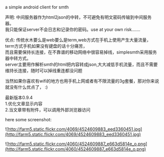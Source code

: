 a simple android client for smth

声明:
中间服务器作为html2json的中转，不可避免有明文密码传输到中间服务器。<br />
我只能保证server不会日志和记录你的密码。use at your own risk.......<br />

优点:
传统水木要么是web要么是term,web方式在手机上使用产生大量流量，term方式手机如果没有键盘的话十分痛苦，<br />
而且需要保持长连接，在不靠谱的移动网络中很容易掉线，simplesmth采用服务器中转方式。<br />
server主要用作解析smth的html把内容转成json,大大减低手机流量，而且不需要维持长连接，随时可以掉线重连都没问题

当然如果你喜欢有wifi的地方也用手机上网或者有不限流量的3g套餐，那对你来说就没有什么优点了， :)

最新版本0.9.4<br />
1.优化文章显示内容<br />
2.当文章带有附件，可以调用外部浏览器访问<br />

here some screenshot:

![http://farm5.static.flickr.com/4069/4524609883_eed3360451.jpg](http://farm5.static.flickr.com/4069/4524609883_eed3360451.jpg)

![http://farm5.static.flickr.com/4060/4524609887_e663d5814e_o.png](http://farm5.static.flickr.com/4060/4524609887_e663d5814e_o.png)